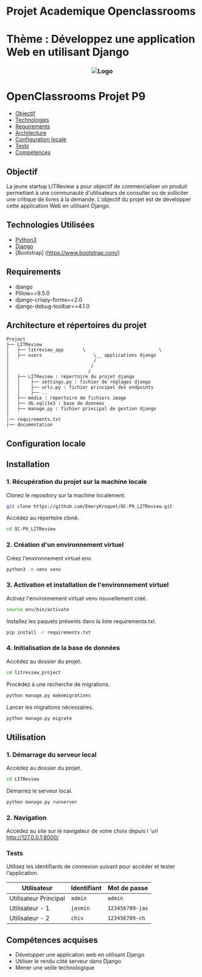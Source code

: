 # Projet Academique Openclassrooms 
# Thème : Développez une application Web en utilisant Django

<h3 align="center">
    <img alt="Logo" title="#Logo D'entreprise" src="/images/LITrevu-banner.png">
    <br>
</h3>


# OpenClassrooms Projet P9

- [Objectif](#obj)
- [Technologies](#techs)
- [Requirements](#reqs)
- [Architecture](#architecture)
- [Configuration locale](#localconfig)
- [Tests](#tests)
- [Compétences](#competences)


<a id="obj"></a>
## Objectif

La jeune startup LITReview a pour objectif de commercialiser un produit permettant à une communauté d'utilisateurs de consulter ou de solliciter une critique de livres à la demande.
L'objectif du projet est de développer cette application Web en utilisant Django.


<a id="techs"></a>
## Technologies Utilisées
- [Python3](https://www.python.org/)
- [Django](https://www.djangoproject.com/)
- [Bootstrap] (https://www.bootstrap.com/)

<a id="reqs"></a>
## Requirements
- django
- Pillow==9.5.0
- django-crispy-forms==2.0
- django-debug-toolbar==4.1.0

<a id="architecture"></a>
## Architecture et répertoires du projet
```
Project
├── LITReview
│   ├── litreview_app       \                           \
│   ├── users                   \__ applications django
│                               /
│                              /
│                             /
│   ├── LITReview : répertoire du projet django
│   │    ├── settings.py : fichier de réglages django
│   │    ├── urls.py : fichier principal des endpoints
│   │    ├── ..
│   ├── media : répertoire de fichiers image
│   ├── db.sqlite3 : base de données
│   ├── manage.py : fichier principal de gestion django
│
|── requirements.txt
|── documentation
```

<a id="localconfig"></a>
## Configuration locale
## Installation

### 1. Récupération du projet sur la machine locale

Clonez le repository sur la machine localement.

```bash
git clone https://github.com/EmeryKroquet/OC-P9_LITReview.git
```

Accédez au répertoire cloné.
```bash
cd OC-P9_LITReview
```

### 2. Création d'un environnement virtuel 
Créez l'environnement virtuel env.
```bash
python3 -m venv venv
```

### 3. Activation et installation de l'environnement virtuel 

Activez l'environnement virtuel venv nouvellement créé.
```bash
source env/bin/activate
```

Installez les paquets présents dans la liste requirements.txt.
```bash
pip install -r requirements.txt
```

### 4. Initialisation de la base de données

Accédez au dossier du projet.
```bash
cd litreview_project
```

Procédez à une recherche de migrations.
```bash
python manage.py makemigrations
```

Lancer les migrations nécessaires.
```bash
python manage.py migrate
```

## Utilisation

### 1. Démarrage du serveur local

Accédez au dossier du projet.
```bash
cd LITReview
```

Démarrez le serveur local.
```bash
python manage.py runserver
```

### 2. Navigation

Accédez au site sur le navigateur de votre choix depuis l 'url http://127.0.0.1:8000/

<a id="tests"></a>
### Tests

Utilisez les identifiants de connexion suivant pour accéder et tester l'application.

| Utilisateur           | Identifiant | Mot de passe    |
|-----------------------|-------------|-----------------|
| Utilisateur Principal | `admin`     | `admin`         |
| Utilisateur - 1       | `jasmin`    | `123456789-jas` |
| Utilisateur - 2       | `chiv`      | `123456789-ch`  |


<a id="competences"></a>
## Compétences acquises
- Développer une application web en utilisant Django
- Utiliser le rendu côté serveur dans Django
- Mener une veille technologique


